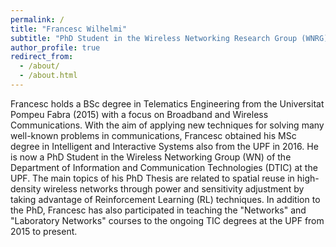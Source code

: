 ```yaml
---
permalink: /
title: "Francesc Wilhelmi"
subtitle: "PhD Student in the Wireless Networking Research Group (WNRG), Universitat Pompeu Fabra (UPF)""
author_profile: true
redirect_from: 
  - /about/
  - /about.html
---
```


Francesc holds a BSc degree in Telematics Engineering from the Universitat Pompeu Fabra (2015) with a focus on Broadband and Wireless Communications. With the aim of applying new techniques for solving many well-known problems in communications, Francesc obtained his MSc degree in Intelligent and Interactive Systems also from the UPF in 2016. He is now a PhD Student in the Wireless Networking Group (WN) of the Department of Information and Communication Technologies (DTIC) at the UPF. The main topics of his PhD Thesis are related to spatial reuse in high-density wireless networks through power and sensitivity adjustment by taking advantage of Reinforcement Learning (RL) techniques. In addition to the PhD, Francesc has also participated in teaching the "Networks" and "Laboratory Networks" courses to the ongoing TIC degrees at the UPF from 2015 to present.